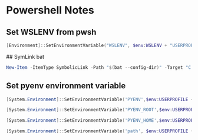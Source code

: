 # Powershell Notes

## Set WSLENV from pwsh

```powershell
[Environment]::SetEnvironmentVariable("WSLENV", $env:WSLENV + "USERPROFILE/p:", [System.EnvironmentVariableTarget]::User)
```

﻿## SymLink bat

```powershell
New-Item -ItemType SymbolicLink -Path "$(bat --config-dir)" -Target "C:\projects\dots\configs\bat" -ErrorAction Stop
```

## Set pyenv environment variable 

```powershell 
[System.Environment]::SetEnvironmentVariable('PYENV',$env:USERPROFILE + "\.pyenv\pyenv-win\","User")

[System.Environment]::SetEnvironmentVariable('PYENV_ROOT',$env:USERPROFILE + "\.pyenv\pyenv-win\","User")

[System.Environment]::SetEnvironmentVariable('PYENV_HOME',$env:USERPROFILE + "\.pyenv\pyenv-win\","User")

[System.Environment]::SetEnvironmentVariable('path', $env:USERPROFILE + "\.pyenv\pyenv-win\bin;" + $env:USERPROFILE + "\.pyenv\pyenv-win\shims;" + [System.Environment]::GetEnvironmentVariable('path', "User"),"User")
```
